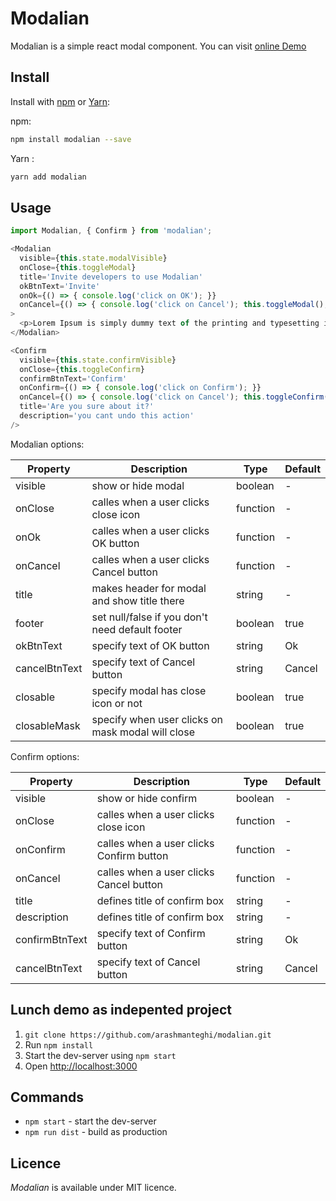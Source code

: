 # Modalian

Modalian is a simple react modal component. You can visit [online Demo](https://arashmanteghi.github.io/modalian/)


## Install

Install with [npm](https://www.npmjs.com/) or [Yarn](https://yarnpkg.com/):

npm:
```sh
npm install modalian --save
```

Yarn :
```sh
yarn add modalian
```

## Usage

```js
import Modalian, { Confirm } from 'modalian';

<Modalian
  visible={this.state.modalVisible}
  onClose={this.toggleModal}
  title='Invite developers to use Modalian'
  okBtnText='Invite'
  onOk={() => { console.log('click on OK'); }}
  onCancel={() => { console.log('click on Cancel'); this.toggleModal(); }}
>
  <p>Lorem Ipsum is simply dummy text of the printing and typesetting industry.</p>
</Modalian>

<Confirm
  visible={this.state.confirmVisible}
  onClose={this.toggleConfirm}
  confirmBtnText='Confirm'
  onConfirm={() => { console.log('click on Confirm'); }}
  onCancel={() => { console.log('click on Cancel'); this.toggleConfirm(); }}
  title='Are you sure about it?'
  description='you cant undo this action'
/>
```

Modalian options:

| Property            | Description                                       | Type     | Default  |
|-                    |-                                                  |-         |-         |
| visible             | show or hide modal                                | boolean  | -        |
| onClose             | calles when a user clicks close icon              | function | -        |
| onOk                | calles when a user clicks OK button               | function | -        |
| onCancel            | calles when a user clicks Cancel button           | function | -        |
| title               | makes header for modal and show title there       | string   | -        |
| footer              | set null/false if you don't need default footer   | boolean  | true     |
| okBtnText           | specify text of OK button                         | string   | Ok       |
| cancelBtnText       | specify text of Cancel button                     | string   | Cancel   |
| closable            | specify modal has close icon or not               | boolean  | true     |
| closableMask        | specify when user clicks on mask modal will close | boolean  | true     |


Confirm options:

| Property            | Description                                       | Type     | Default  |
|-                    |-                                                  |-         |-         |
| visible             | show or hide confirm                              | boolean  | -        |
| onClose             | calles when a user clicks close icon              | function | -        |
| onConfirm           | calles when a user clicks Confirm button          | function | -        |
| onCancel            | calles when a user clicks Cancel button           | function | -        |
| title               | defines title of confirm box                      | string   | -        |
| description         | defines title of confirm box                      | string   | -        |
| confirmBtnText      | specify text of Confirm button                    | string   | Ok       |
| cancelBtnText       | specify text of Cancel button                     | string   | Cancel   |



## Lunch demo as indepented project

1. `git clone https://github.com/arashmanteghi/modalian.git`
2. Run `npm install`
3. Start the dev-server using `npm start`
3. Open [http://localhost:3000](http://localhost:3000)



## Commands

- `npm start` - start the dev-server
- `npm run dist` - build as production



## Licence
_Modalian_ is available under MIT licence.
